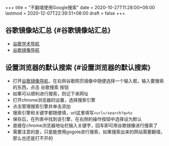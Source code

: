 +++
title = "不翻墙使用Google搜索"
date = 2020-10-27T11:28:00+08:00
lastmod = 2020-12-07T22:39:51+08:00
draft = false
+++

## 谷歌镜像站汇总 {#谷歌镜像站汇总}

-   [谷歌学术导航](https://ac.scmor.com/)
-   [谷歌镜像导航](http://scholar.hedasudi.com/)


## 设置浏览器的默认搜索 {#设置浏览器的默认搜索}

-   打开[谷歌镜像导航](http://scholar.hedasudi.com/)，在右侧谷歌网页镜像中随便选择一个输入框，输入要搜索的东西，点击 <span class="underline">谷歌搜索</span> 按钮
-   如果可以顺利进行搜索，则记下来网址
-   打开chrome浏览器的设置，选择搜索引擎
-   点击管理搜索引擎并单击添加
-   搜索引擎和关键字都随便填，url这里填写`<url>/search?q=%s`
-   保存后，在列表中找到该引擎，在右侧的操作按钮中选择设为默认
-   直接在chrome浏览器地址栏输入关键字，回车即可用谷歌镜像进行搜索了
-   需要注意的是，只是能使用gogole进行搜索，如果搜索出来的网站需要翻墙，那么也还是打不开的
